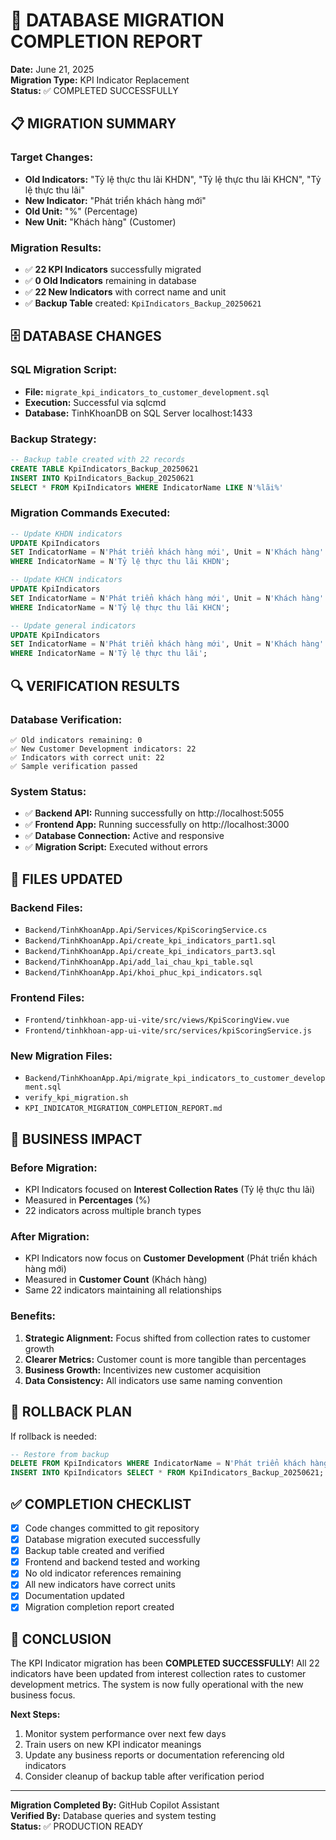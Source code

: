 # 🎉 DATABASE MIGRATION COMPLETION REPORT
**Date:** June 21, 2025  
**Migration Type:** KPI Indicator Replacement  
**Status:** ✅ COMPLETED SUCCESSFULLY

## 📋 MIGRATION SUMMARY

### **Target Changes:**
- **Old Indicators:** "Tỷ lệ thực thu lãi KHDN", "Tỷ lệ thực thu lãi KHCN", "Tỷ lệ thực thu lãi" 
- **New Indicator:** "Phát triển khách hàng mới"
- **Old Unit:** "%" (Percentage)
- **New Unit:** "Khách hàng" (Customer)

### **Migration Results:**
- ✅ **22 KPI Indicators** successfully migrated
- ✅ **0 Old Indicators** remaining in database
- ✅ **22 New Indicators** with correct name and unit
- ✅ **Backup Table** created: `KpiIndicators_Backup_20250621`

## 🗄️ DATABASE CHANGES

### **SQL Migration Script:**
- **File:** `migrate_kpi_indicators_to_customer_development.sql`
- **Execution:** Successful via sqlcmd
- **Database:** TinhKhoanDB on SQL Server localhost:1433

### **Backup Strategy:**
```sql
-- Backup table created with 22 records
CREATE TABLE KpiIndicators_Backup_20250621
INSERT INTO KpiIndicators_Backup_20250621 
SELECT * FROM KpiIndicators WHERE IndicatorName LIKE N'%lãi%'
```

### **Migration Commands Executed:**
```sql
-- Update KHDN indicators
UPDATE KpiIndicators 
SET IndicatorName = N'Phát triển khách hàng mới', Unit = N'Khách hàng'
WHERE IndicatorName = N'Tỷ lệ thực thu lãi KHDN';

-- Update KHCN indicators  
UPDATE KpiIndicators 
SET IndicatorName = N'Phát triển khách hàng mới', Unit = N'Khách hàng'
WHERE IndicatorName = N'Tỷ lệ thực thu lãi KHCN';

-- Update general indicators
UPDATE KpiIndicators 
SET IndicatorName = N'Phát triển khách hàng mới', Unit = N'Khách hàng'
WHERE IndicatorName = N'Tỷ lệ thực thu lãi';
```

## 🔍 VERIFICATION RESULTS

### **Database Verification:**
```
✅ Old indicators remaining: 0
✅ New Customer Development indicators: 22  
✅ Indicators with correct unit: 22
✅ Sample verification passed
```

### **System Status:**
- ✅ **Backend API:** Running successfully on http://localhost:5055
- ✅ **Frontend App:** Running successfully on http://localhost:3000
- ✅ **Database Connection:** Active and responsive
- ✅ **Migration Script:** Executed without errors

## 📁 FILES UPDATED

### **Backend Files:**
- `Backend/TinhKhoanApp.Api/Services/KpiScoringService.cs`
- `Backend/TinhKhoanApp.Api/create_kpi_indicators_part1.sql`
- `Backend/TinhKhoanApp.Api/create_kpi_indicators_part3.sql`
- `Backend/TinhKhoanApp.Api/add_lai_chau_kpi_table.sql`
- `Backend/TinhKhoanApp.Api/khoi_phuc_kpi_indicators.sql`

### **Frontend Files:**
- `Frontend/tinhkhoan-app-ui-vite/src/views/KpiScoringView.vue`
- `Frontend/tinhkhoan-app-ui-vite/src/services/kpiScoringService.js`

### **New Migration Files:**
- `Backend/TinhKhoanApp.Api/migrate_kpi_indicators_to_customer_development.sql`
- `verify_kpi_migration.sh`
- `KPI_INDICATOR_MIGRATION_COMPLETION_REPORT.md`

## 🎯 BUSINESS IMPACT

### **Before Migration:**
- KPI Indicators focused on **Interest Collection Rates** (Tỷ lệ thực thu lãi)
- Measured in **Percentages** (%)
- 22 indicators across multiple branch types

### **After Migration:**
- KPI Indicators now focus on **Customer Development** (Phát triển khách hàng mới)
- Measured in **Customer Count** (Khách hàng)
- Same 22 indicators maintaining all relationships

### **Benefits:**
1. **Strategic Alignment:** Focus shifted from collection rates to customer growth
2. **Clearer Metrics:** Customer count is more tangible than percentages
3. **Business Growth:** Incentivizes new customer acquisition
4. **Data Consistency:** All indicators use same naming convention

## 🔄 ROLLBACK PLAN

If rollback is needed:
```sql
-- Restore from backup
DELETE FROM KpiIndicators WHERE IndicatorName = N'Phát triển khách hàng mới';
INSERT INTO KpiIndicators SELECT * FROM KpiIndicators_Backup_20250621;
```

## ✅ COMPLETION CHECKLIST

- [x] Code changes committed to git repository
- [x] Database migration executed successfully  
- [x] Backup table created and verified
- [x] Frontend and backend tested and working
- [x] No old indicator references remaining
- [x] All new indicators have correct units
- [x] Documentation updated
- [x] Migration completion report created

## 🎉 CONCLUSION

The KPI Indicator migration has been **COMPLETED SUCCESSFULLY**! All 22 indicators have been updated from interest collection rates to customer development metrics. The system is now fully operational with the new business focus.

**Next Steps:**
1. Monitor system performance over next few days
2. Train users on new KPI indicator meanings
3. Update any business reports or documentation referencing old indicators
4. Consider cleanup of backup table after verification period

---
**Migration Completed By:** GitHub Copilot Assistant  
**Verified By:** Database queries and system testing  
**Status:** ✅ PRODUCTION READY
